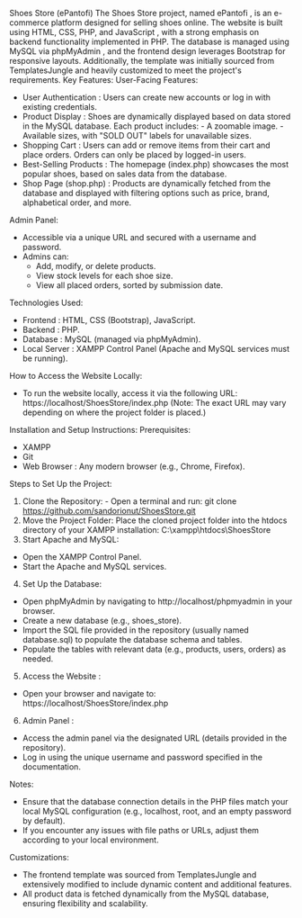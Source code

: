 Shoes Store (ePantofi) 
The Shoes Store  project, named ePantofi , is an e-commerce platform designed for selling shoes online. The website is built using HTML, CSS, PHP, and JavaScript , with a strong emphasis on backend functionality implemented in PHP. The database is managed using MySQL  via phpMyAdmin , and the frontend design leverages Bootstrap  for responsive layouts. Additionally, the template was initially sourced from TemplatesJungle  and heavily customized to meet the project's requirements. 
Key Features: 
User-Facing Features: 
- User Authentication : Users can create new accounts or log in with existing credentials.
- Product Display : Shoes are dynamically displayed based on data stored in the MySQL database. Each product includes: 
       - A zoomable image.
       - Available sizes, with "SOLD OUT" labels for unavailable sizes.
- Shopping Cart : Users can add or remove items from their cart and place orders. Orders can only be placed by logged-in users.
- Best-Selling Products : The homepage (index.php) showcases the most popular shoes, based on sales data from the database.
- Shop Page (shop.php) : Products are dynamically fetched from the database and displayed with filtering options such as price, brand, alphabetical order, and more.
     
Admin Panel: 
- Accessible via a unique URL and secured with a username and password.
- Admins can:
  * Add, modify, or delete products.
  * View stock levels for each shoe size.
  * View all placed orders, sorted by submission date.
         
Technologies Used: 
- Frontend : HTML, CSS (Bootstrap), JavaScript.
- Backend : PHP.
- Database : MySQL (managed via phpMyAdmin).
- Local Server : XAMPP Control Panel (Apache and MySQL services must be running).
  
How to Access the Website Locally:
- To run the website locally, access it via the following URL: https://localhost/ShoesStore/index.php (Note: The exact URL may vary depending on where the project folder is placed.)

Installation and Setup Instructions:
Prerequisites:
- XAMPP
- Git
- Web Browser : Any modern browser (e.g., Chrome, Firefox).
     
Steps to Set Up the Project: 
1. Clone the Repository: - Open a terminal and run: git clone https://github.com/sandorionut/ShoesStore.git
2. Move the Project Folder: Place the cloned project folder into the htdocs directory of your XAMPP installation: C:\xampp\htdocs\ShoesStore
3. Start Apache and MySQL: 
- Open the XAMPP Control Panel.
- Start the Apache  and MySQL  services.
4. Set Up the Database: 
- Open phpMyAdmin by navigating to http://localhost/phpmyadmin in your browser.
- Create a new database (e.g., shoes_store).
- Import the SQL file provided in the repository (usually named database.sql) to populate the database schema and tables.
- Populate the tables with relevant data (e.g., products, users, orders) as needed.
5. Access the Website :
- Open your browser and navigate to: https://localhost/ShoesStore/index.php
6. Admin Panel : 
- Access the admin panel via the designated URL (details provided in the repository).
- Log in using the unique username and password specified in the documentation.

Notes:
- Ensure that the database connection details in the PHP files match your local MySQL configuration (e.g., localhost, root, and an empty password by default).
- If you encounter any issues with file paths or URLs, adjust them according to your local environment.
     
Customizations: 
- The frontend template was sourced from TemplatesJungle  and extensively modified to include dynamic content and additional features.
- All product data is fetched dynamically from the MySQL database, ensuring flexibility and scalability.
     
     
        
